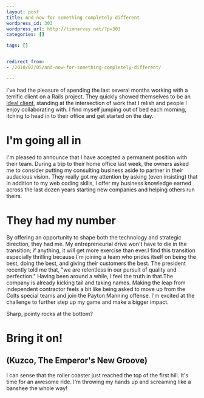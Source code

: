 ```yaml
---
layout: post
title: And now for something completely different
wordpress_id: 303
wordpress_url: http://timharvey.net/?p=303
categories: []

tags: []


redirect_from:
- /2010/02/05/and-now-for-something-completely-different/

---
```


I've had the pleasure of spending the last several months working with a terrific client on a Rails project. They quickly showed themselves to be an [ideal client](http://timharvey.net/2009/10/15/find-your-ideal-clients-then-take-amazing-care-of-them/), standing at the intersection of work that I relish and people I enjoy collaborating with. I find myself jumping out of bed each morning, itching to head in to their office and get started on the day.

I'm going all in
===

I'm pleased to announce that I have accepted a permanent position with their team. During a trip to their home office last week, the owners asked me to consider putting my consulting business aside to partner in their audacious vision. They really got my attention by asking (even insisting) that in addition to my web coding skills, I offer my business knowledge earned across the last dozen years starting new companies and helping others run theirs.

They had my number
===

By offering an opportunity to shape both the technology and strategic direction, they had me. My entrepreneurial drive won't have to die in the transition; if anything, it will get more exercise than ever.I find this transition especially thrilling because I'm joining a team who prides itself on being the best, doing the best, and giving their customers the best. The president recently told me that, "we are relentless in our pursuit of quality and perfection." Having been around a while, I feel the truth in that.The company is already kicking tail and taking names. Making the leap from independent contractor feels a bit like being asked to move up from the Colts special teams and join the Payton Manning offense. I'm excited at the challenge to further step up my game and make a bigger impact.

Sharp, pointy rocks at the bottom?

Bring it on!
===

(Kuzco, The Emperor's New Groove)
---

I can sense that the roller coaster just reached the top of the first hill. It's time for an awesome ride. I'm throwing my hands up and screaming like a banshee the whole way!
